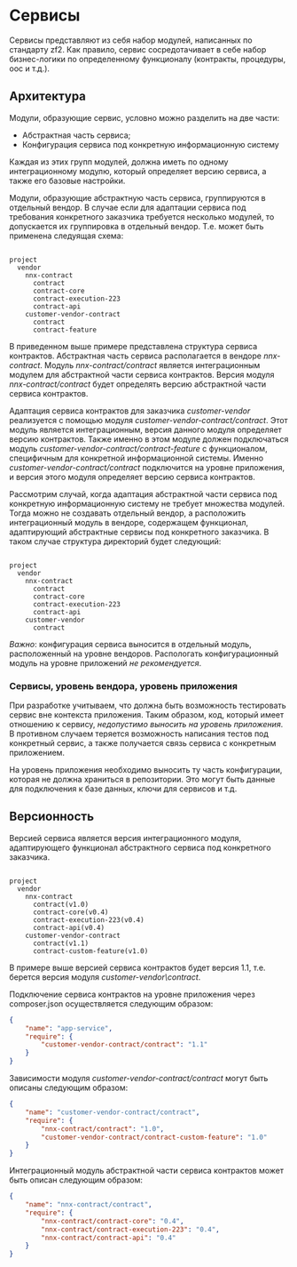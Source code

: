 # Сервисы

Сервисы представляют из себя набор модулей, написанных по стандарту zf2. Как правило, сервис сосредотачивает в себе
набор бизнес-логики по определенному функционалу (контракты, процедуры, оос и т.д.).

## Архитектура

Модули, образующие сервис, условно можно разделить на две части:

- Абстрактная часть сервиса;
- Конфигурация сервиса под конкретную информационную систему

Каждая из этих групп модулей, должна иметь по одному интеграционному модулю, который определяет версию сервиса, а также его базовые настройки.

Модули, образующие абстрактную часть сервиса, группируются в отдельный вендор. В случае если для адаптации сервиса под требования конкретного заказчика требуется несколько модулей, то допускается их группировка в отдельный вендор. Т.е. может быть применена следуящая схема:

```text

project
  vendor
    nnx-contract
      contract
      contract-core
      contract-execution-223
      contract-api
    customer-vendor-contract
      contract
      contract-feature
```

В приведенном выше примере представлена структура сервиса контрактов. Абстрактная часть сервиса располагается в вендоре *nnx-contract*. Модуль *nnx-contract/contract* является интеграционным модулем для абстрактной
части сервиса контрактов. Версия модуля *nnx-contract/contract* будет определять версию абстрактной части сервиса контрактов.

Адаптация сервиса контрактов для заказчика *customer-vendor* реализуется с помощью модуля *customer-vendor-contract/contract*. Этот модуль является интеграционным, версия данного модуля определяет версию контрактов. Также именно в этом модуле должен подключаться модуль *customer-vendor-contract/contract-feature* с функционалом, специфичным для конкретной информационной системы. Именно *customer-vendor-contract/contract* подключится на уровне приложения, и версия
этого модуля определяет версию сервиса контрактов.

Рассмотрим случай, когда адаптация абстрактной части сервиса под конкретную информационную систему не требует множества модулей. Тогда можно не создавать отдельный вендор, а расположить интеграционный модуль в вендоре, содержащем функционал, адаптирующий абстрактные сервисы под конкретного заказчика. В таком случае структура директорий будет следующий:

```text

project
  vendor
    nnx-contract
      contract
      contract-core
      contract-execution-223
      contract-api
    customer-vendor
      contract
```


*Важно*: конфигурация сервиса выносится в отдельный модуль, расположенный на уровне вендоров. Распологать конфигурационный
модуль на уровне приложений *не рекомендуется*.

### Сервисы, уровень вендора, уровень приложения

При разработке учитываем, что должна быть возможность тестировать сервис вне контекста приложения. Таким образом, код,
который имеет отношению к сервису, *недопустимо выносить на уровень приложения*. В противном случаем теряется возможность
написания тестов под конкретный сервис, а также получается связь сервиса с конкретным приложением.

На уровень приложения необходимо выносить ту часть конфигурации, которая не должна храниться в репозитории. Это могут быть данные для подключения к базе данных, ключи для сервисов и т.д.


## Версионность

Версией сервиса является версия интеграционного модуля, адаптирующего функционал абстрактного сервиса под конкретного заказчика.

```text

project
  vendor
    nnx-contract
      contract(v1.0)
      contract-core(v0.4)
      contract-execution-223(v0.4)
      contract-api(v0.4)
    customer-vendor-contract
      contract(v1.1)
      contract-custom-feature(v1.0)
```

В примере выше версией сервиса контрактов будет версия 1.1, т.е. берется версия модуля *customer-vendor\contract*.

Подключение сервиса контрактов на уровне приложения через composer.json осуществляется следующим образом:

```json
{
    "name": "app-service",
    "require": {
        "customer-vendor-contract/contract": "1.1"
    }
}
```

Зависимости модуля *customer-vendor-contract/contract* могут быть описаны следующим образом:

```json
{
    "name": "customer-vendor-contract/contract",
    "require": {
        "nnx-contract/contract": "1.0",
        "customer-vendor-contract/contract-custom-feature": "1.0"
    }
}
```

Интеграционный модуль абстрактной части сервиса контрактов может быть описан следующим образом:

```json
{
    "name": "nnx-contract/contract",
    "require": {
        "nnx-contract/contract-core": "0.4",
        "nnx-contract/contract-execution-223": "0.4",
        "nnx-contract/contract-api": "0.4"
    }
}
```

